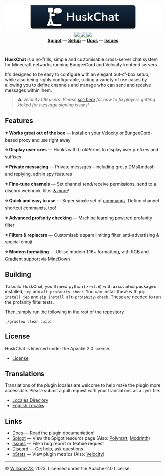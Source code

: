 <p align="center">
    <img src="images/banner.png" alt="HuskChat" />
    <a href="https://github.com/WiIIiam278/HuskChat/actions/workflows/java_ci.yml">
        <img src="https://img.shields.io/github/actions/workflow/status/WiIIiam278/HuskChat/java_ci.yml?branch=master&logo=github"/>
    </a> 
    <a href="https://jitpack.io/#net.william278/HuskChat">
        <img src="https://img.shields.io/jitpack/version/net.william278/HuskChat?color=%2300fb9a&label=api&logo=gradle" />
    </a> 
    <a href="https://discord.gg/tVYhJfyDWG">
        <img src="https://img.shields.io/discord/818135932103557162.svg?label=&logo=discord&logoColor=fff&color=7389D8&labelColor=6A7EC2" />
    </a> 
    <br/>
    <b>
        <a href="https://www.spigotmc.org/resources/huskchat.94496/">Spigot</a>
    </b> —
    <b>
        <a href="https://william278.net/docs/huskchat/setup">Setup</a>
    </b> — 
    <b>
        <a href="https://william278.net/docs/huskchat/">Docs</a>
    </b> — 
    <b>
        <a href="https://github.com/WiIIiam278/HuskChat/issues">Issues</a>
    </b>
</p>
<br/>

**HuskChat** is a no-frills, simple and customisable cross-server chat system for Minecraft networks running BungeeCord and Velocity frontend servers.

It's designed to be easy to configure with an elegant out-of-box setup, while also being highly configurable, suiting a variety of use cases by allowing you to define channels and manage who can send and receive messages within them.

> ⚠️ _Velocity 1.19 users: Please [see here](https://github.com/WiIIiam278/HuskChat/issues/72) for how to fix players getting kicked for message signing issues!_

## Features
**⭐ Works great out of the box** &mdash; Install on your Velocity or BungeeCord-based proxy and use right away

**⭐ Display user roles** &mdash; Hooks with LuckPerms to display user prefixes and suffixes

**⭐ Private messaging** &mdash; Private messages&mdash;including group DMs&mdash and replying, admin spy features

**⭐ Fine-tune channels** &mdash; Set channel send/receive permissions, send to a discord webhook, filter [& more](https://william278.net/docs/huskchat/channels)!

**⭐ Quick and easy to use** &mdash; Super simple set of [commands](https://william278.net/docs/huskchat/commands). Define channel shortcut commands, too!

**⭐ Advanced profanity checking** &mdash;  Machine learning powered profanity filter

**⭐ Filters & replacers** &mdash; Customisable spam limiting filter, anti-advertising & special emoji

**⭐ Modern formatting** &mdash;  Utilise modern 1.16+ formatting, with RGB and Gradient support via [MineDown](https://github.com/Phoenix616/MineDown)

## Building
To build HuskChat, you'll need python (>=`v3.6`) with associated packages installed; `jep` and `alt-profanity-check`. 
You can install these with `pip install jep` and `pip install alt-profanity-check`. These are needed to run the profanity filter tests.

Then, simply run the following in the root of the repository:
```
./gradlew clean build
```

## License
HuskChat is licensed under the Apache 2.0 license.

- [License](https://github.com/WiIIiam278/HuskChat/blob/master/LICENSE)

## Translations
Translations of the plugin locales are welcome to help make the plugin more accessible. Please submit a pull request with your translations as a `.yml` file.

- [Locales Directory](https://github.com/WiIIiam278/HuskChat/tree/master/common/src/main/resources/languages)
- [English Locales](https://github.com/WiIIiam278/HuskChat/tree/master/common/src/main/resources/languages/en-gb.yml)

## Links
- [Docs](https://william278.net/docs/huskchat/) &mdash; Read the plugin documentation!
- [Spigot](https://www.spigotmc.org/resources/huskchat.94496/) &mdash; View the Spigot resource page (Also: [Polymart](https://polymart.org/resource/huskchat.1217), [Modrinth](https://modrinth.com/plugin/huskchat))
- [Issues](https://github.com/WiIIiam278/HuskChat/issues) &mdash; File a bug report or feature request
- [Discord](https://discord.gg/tVYhJfyDWG) &mdash; Get help, ask questions
- [bStats](https://bstats.org/plugin/bungeecord/HuskChat/11882) &mdash; View plugin metrics (Also: [Velocity](https://bstats.org/plugin/velocity/HuskChat%20-%20Velocity/14187))

---
&copy; [William278](https://william278.net/), 2023. Licensed under the Apache-2.0 License.
